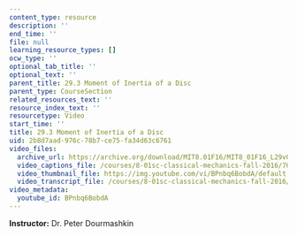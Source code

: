 ```yaml
---
content_type: resource
description: ''
end_time: ''
file: null
learning_resource_types: []
ocw_type: ''
optional_tab_title: ''
optional_text: ''
parent_title: 29.3 Moment of Inertia of a Disc
parent_type: CourseSection
related_resources_text: ''
resource_index_text: ''
resourcetype: Video
start_time: ''
title: 29.3 Moment of Inertia of a Disc
uid: 2b8d7aad-976c-78b7-ce75-fa34d63c6761
video_files:
  archive_url: https://archive.org/download/MIT8.01F16/MIT8_01F16_L29v03_360p.mp4
  video_captions_file: /courses/8-01sc-classical-mechanics-fall-2016/7081e4e606655e92a6ddf8db864ec9f2_BPnbq6BobdA.vtt
  video_thumbnail_file: https://img.youtube.com/vi/BPnbq6BobdA/default.jpg
  video_transcript_file: /courses/8-01sc-classical-mechanics-fall-2016/04babd9c0fbc1f550ba4ec7d19f9aa9d_BPnbq6BobdA.pdf
video_metadata:
  youtube_id: BPnbq6BobdA
---
```


**Instructor:** Dr. Peter Dourmashkin




